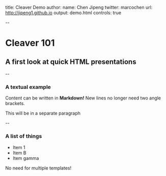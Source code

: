 title: Cleaver Demo
author:
  name: Chen Jipeng
  twitter: marcochen
  url: http://jipeng1.github.io
output: demo.html
controls: true

--

# Cleaver 101
## A first look at quick HTML presentations

--

### A textual example

Content can be written in **Markdown!** New lines no longer need two angle brackets.

This will be in a separate paragraph

--

### A list of things

* Item 1
* Item B
* Item gamma

No need for multiple templates!